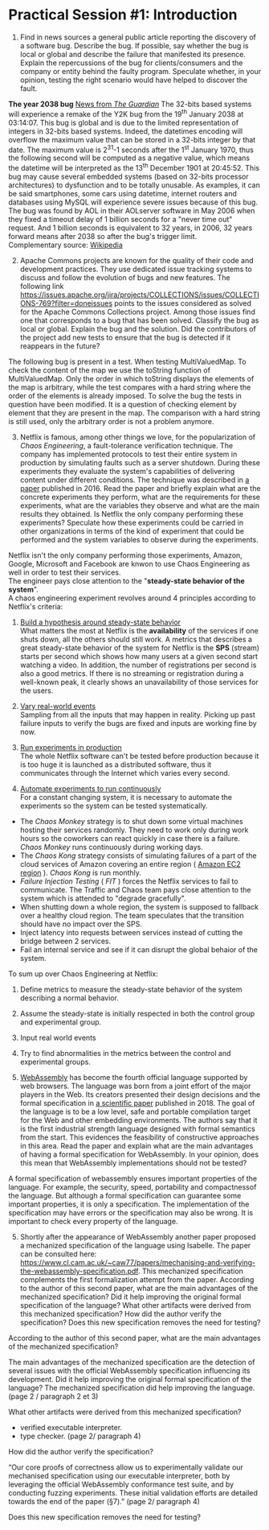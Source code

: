 # Practical Session #1: Introduction

1. Find in news sources a general public article reporting the discovery of a software bug. Describe the bug. If possible, say whether the bug is local or global and describe the failure that manifested its presence. Explain the repercussions of the bug for clients/consumers and the company or entity behind the faulty program. Speculate whether, in your opinion, testing the right scenario would have helped to discover the fault.

**The year 2038 bug** [News from *The Guardian*](https://www.theguardian.com/technology/2014/dec/17/is-the-year-2038-problem-the-new-y2k-bug)
The 32-bits based systems will experience a remake of the Y2K bug from the 19<sup>th</sup> January 2038 at 03:14:07. This bug is global and is due to the limited representation of integers in 32-bits based systems. Indeed, the datetimes encoding will overflow the maximum value that can be stored in a 32-bits integer by that date. The maximum value is 2<sup>31</sup>-1 seconds after the 1<sup>st</sup> January 1970, thus the following second will be computed as a negative value, which means the datetime will be interpreted as the 13<sup>th</sup> December 1901 at 20:45:52. This bug may cause several embedded systems (based on 32-bits processor architectures) to dysfunction and to be totally unusable. As examples, it can be said smartphones, some cars using datetime, internet routers and databases using MySQL will experience severe issues because of this bug. The bug was found by AOL in their AOLserver software in May 2006 when they fixed a timeout delay of 1 billion seconds for a "never time out" request. And 1 billion seconds is equivalent to 32 years, in 2006, 32 years forward means after 2038 so after the bug's trigger limit.<br/>
Complementary source: [Wikipedia](https://en.wikipedia.org/wiki/Year_2038_problem)

2. Apache Commons projects are known for the quality of their code and development practices. They use dedicated issue tracking systems to discuss and follow the evolution of bugs and new features. The following link https://issues.apache.org/jira/projects/COLLECTIONS/issues/COLLECTIONS-769?filter=doneissues points to the issues considered as solved for the Apache Commons Collections project. Among those issues find one that corresponds to a bug that has been solved. Classify the bug as local or global. Explain the bug and the solution. Did the contributors of the project add new tests to ensure that the bug is detected if it reappears in the future?

The following bug is present in a test. When testing MultiValuedMap.
To check the content of the map we use the toString function of MultiValuedMap. Only the order in which toString displays the elements of the map is arbitrary, while the test compares with a hard string where the order of the elements is already imposed.
To solve the bug the tests in question have been modified. It is a question of checking element by element that they are present in the map. The comparison with a hard string is still used, only the arbitrary order is not a problem anymore.

3. Netflix is famous, among other things we love, for the popularization of *Chaos Engineering*, a fault-tolerance verification technique. The company has implemented protocols to test their entire system in production by simulating faults such as a server shutdown. During these experiments they evaluate the system's capabilities of delivering content under different conditions. The technique was described in [a paper](https://arxiv.org/ftp/arxiv/papers/1702/1702.05843.pdf) published in 2016. Read the paper and briefly explain what are the concrete experiments they perform, what are the requirements for these experiments, what are the variables they observe and what are the main results they obtained. Is Netflix the only company performing these experiments? Speculate how these experiments could be carried in other organizations in terms of the kind of experiment that could be performed and the system variables to observe during the experiments.

Netflix isn't the only company performing those experiments, Amazon, Google, Microsoft and Facebook are knwon to use Chaos Engineering as well in order to test their services.<br/>
The engineer pays close attention to the "**steady-state behavior of the system**".<br/>
A chaos engineering experiment revolves around 4 principles according to Netflix's criteria:

1. <ins>Build a hypothesis around steady-state behavior</ins><br/>What matters the most at Netflix is the **availability** of the services if one shuts down, all the others should still work. A metrics that describes a great steady-state behavior of the system for Netflix is the **SPS** (stream) starts per second which shows how many users at a given second start watching a video. In addition, the number of registrations per second is also a good metrics. If there is no streaming or registration during a well-known peak, it clearly shows an unavailability of those services for the users.

2. <ins>Vary real-world events</ins><br/>Sampling from all the inputs that may happen in reality. Picking up past failure inputs to verify the bugs are fixed and inputs are working fine by now.

3. <ins>Run experiments in production</ins><br/>The whole Netflix software can't be tested before production because it is too huge it is launched as a distributed software, thus it communicates through the Internet which varies every second.

4. <ins>Automate experiments to run continuously</ins><br/>For a constant changing system, it is necessary to automate the experiments so the system can be tested systematically.

* The *Chaos Monkey* strategy is to shut down some virtual machines hosting their services randomly. They need to work only during work hours so the coworkers can react quickly in case there is a failure. *Chaos Monkey* runs continuously during working days.
* The *Chaos Kong* strategy consists of simulating failures of a part of the cloud services of Amazon covering an entire region ( [Amazon EC2 region](https://docs.aws.amazon.com/fr_fr/AWSEC2/latest/UserGuide/using-regions-availability-zones.html#concepts-available-regions) ). *Chaos Kong* is run monthly.
* *Failure Injection Testing* ( *FIT* ) forces the Netflix services to fail to communicate. The Traffic and Chaos team pays close attention to the system which is attended to "degrade gracefully".
* When shutting down a whole region, the system is supposed to fallback over a healthy cloud region. The team speculates that the transition should have no impact over the SPS.
* Inject latency into requests between services instead of cutting the bridge between 2 services.
* Fail an internal service and see if it can disrupt the global behaior of the system.

To sum up over Chaos Engineering at Netflix:

1. Define metrics to measure the steady-state behavior of the system describing a normal behavior.

2. Assume the steady-state is initially respected in both the control group and experimental group.

3. Input real world events

4. Try to find abnormalities in the metrics between the control and experimental groups.

4. [WebAssembly](https://webassembly.org/) has become the fourth official language supported by web browsers. The language was born from a joint effort of the major players in the Web. Its creators presented their design decisions and the formal specification in [a scientific paper](https://people.mpi-sws.org/~rossberg/papers/Haas,%20Rossberg,%20Schuff,%20Titzer,%20Gohman,%20Wagner,%20Zakai,%20Bastien,%20Holman%20-%20Bringing%20the%20Web%20up%20to%20Speed%20with%20WebAssembly.pdf) published in 2018. The goal of the language is to be a low level, safe and portable compilation target for the Web and other embedding environments. The authors say that it is the first industrial strength language designed with formal semantics from the start. This evidences the feasibility of constructive approaches in this area. Read the paper and explain what are the main advantages of having a formal specification for WebAssembly. In your opinion, does this mean that WebAssembly implementations should not be tested? 

A formal specification of webassembly ensures important properties of the language. For example, the security, speed, portability and compactnessof the language. But although a formal specification can guarantee some important properties, it is only a specification. The implementation of the specification may have errors or the specification may also be wrong. It is important to check every property of the language.  

5.  Shortly after the appearance of WebAssembly another paper proposed a mechanized specification of the language using Isabelle. The paper can be consulted here: https://www.cl.cam.ac.uk/~caw77/papers/mechanising-and-verifying-the-webassembly-specification.pdf. This mechanized specification complements the first formalization attempt from the paper. According to the author of this second paper, what are the main advantages of the mechanized specification? Did it help improving the original formal specification of the language? What other artifacts were derived from this mechanized specification? How did the author verify the specification? Does this new specification removes the need for testing?

According to the author of this second paper, what are the main advantages of the mechanized specification? 

The main advantages of the mechanized specification are the detection of several issues with the official WebAssembly specification influencing its development.
Did it help improving the original formal specification of the language? 
The mechanized specification did help improving the language. 
(page 2 / paragraph 2 et 3)

What other artifacts were derived from this mechanized specification? 

-	verified executable interpreter.
-	type checker.
(page 2/ paragraph 4)

How did the author verify the specification? 

“Our core proofs of correctness allow us to experimentally validate our mechanised specification using our executable interpreter, both by leveraging the official WebAssembly conformance test suite, and by conducting fuzzing experiments. These initial validation efforts are detailed towards the end of the paper (§7).”
(page 2/ paragraph 4)

Does this new specification removes the need for testing?
